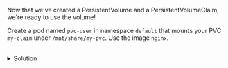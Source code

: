Now that we've created a PersistentVolume and a PersistentVolumeClaim, we're ready to use the volume!

Create a pod named `pvc-user` in namespace `default` that mounts your PVC `my-claim` under `/mnt/share/my-pvc`. Use the image `nginx`.

<br>
<details><summary>Solution</summary>
<br>
This is another one where starting with an from the K8s docs and modifying it for our use case is a good strategy.

</details>
